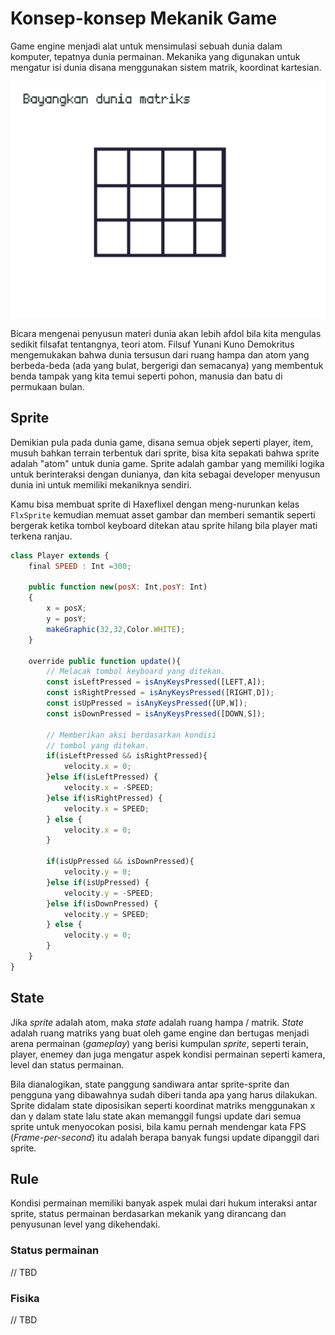 # Konsep-konsep Mekanik Game

Game engine menjadi alat untuk mensimulasi sebuah dunia dalam komputer, tepatnya dunia permainan. 
Mekanika yang digunakan untuk mengatur isi dunia disana menggunakan sistem matrik, koordinat kartesian.

![posisi matrix](matrix.gif)

Bicara mengenai penyusun materi dunia akan lebih afdol bila kita mengulas sedikit filsafat tentangnya, 
teori atom. Filsuf Yunani Kuno Demokritus mengemukakan bahwa dunia tersusun dari ruang hampa dan atom yang
berbeda-beda (ada yang bulat, bergerigi dan semacanya) yang membentuk benda tampak yang kita temui seperti pohon,
manusia dan batu di permukaan bulan.

## Sprite

Demikian pula pada dunia game, disana semua objek seperti player, item, musuh bahkan terrain terbentuk dari sprite,
bisa kita sepakati bahwa sprite adalah "atom" untuk dunia game. Sprite adalah gambar yang memiliki logika untuk
berinteraksi dengan dunianya, dan kita sebagai developer menyusun dunia ini untuk memiliki mekaniknya sendiri. 

Kamu bisa membuat sprite di Haxeflixel dengan meng-nurunkan kelas `FlxSprite` kemudian memuat asset gambar dan memberi
semantik seperti bergerak ketika tombol keyboard ditekan atau sprite hilang bila player mati terkena ranjau. 

```javascript
class Player extends {
    final SPEED : Int =300;

    public function new(posX: Int,posY: Int)
    {
        x = posX;
        y = posY;
        makeGraphic(32,32,Color.WHITE);
    }

    override public function update(){
        // Melacak tombol keyboard yang ditekan.
        const isLeftPressed = isAnyKeysPressed([LEFT,A]);
        const isRightPressed = isAnyKeysPressed([RIGHT,D]);
        const isUpPressed = isAnyKeysPressed([UP,W]);
        const isDownPressed = isAnyKeysPressed([DOWN,S]);

        // Memberikan aksi berdasarkan kondisi
        // tombol yang ditekan.
        if(isLeftPressed && isRightPressed){
            velocity.x = 0;
        }else if(isLeftPressed) {
            velocity.x = -SPEED;
        }else if(isRightPressed) {
            velocity.x = SPEED;
        } else {
            velocity.x = 0;
        }

        if(isUpPressed && isDownPressed){
            velocity.y = 0;
        }else if(isUpPressed) {
            velocity.y = -SPEED;
        }else if(isDownPressed) {
            velocity.y = SPEED;
        } else {
            velocity.y = 0;
        }
    }
}
```

## State

Jika *sprite* adalah atom, maka *state* adalah ruang hampa / matrik. *State* adalah ruang matriks yang buat oleh game engine dan
 bertugas menjadi arena permainan (*gameplay*) yang berisi kumpulan *sprite*, seperti terain, player, enemey dan juga mengatur 
 aspek kondisi permainan seperti kamera, level dan status permainan. 

Bila dianalogikan, state panggung sandiwara antar sprite-sprite dan pengguna yang dibawahnya sudah diberi tanda apa yang harus dilakukan. 
Sprite didalam state diposisikan seperti koordinat matriks menggunakan x dan y dalam state lalu state akan memanggil fungsi update dari 
semua sprite untuk menyocokan posisi, bila kamu pernah mendengar kata FPS (*Frame-per-second*) itu adalah berapa banyak fungsi update 
dipanggil dari sprite.

## Rule

Kondisi permainan memiliki banyak aspek mulai dari hukum interaksi antar sprite, status permainan berdasarkan mekanik yang dirancang dan
penyusunan level yang dikehendaki.

### Status permainan

// TBD

### Fisika

// TBD
